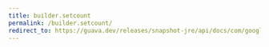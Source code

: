 ```yaml
---
title: builder.setcount
permalink: /builder.setcount/
redirect_to: https://guava.dev/releases/snapshot-jre/api/docs/com/google/common/collect/ImmutableMultiset.Builder.html#setCount-E-int-
---
```

